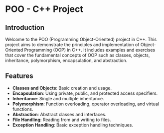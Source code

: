 # POO - C++ Project

## Introduction

Welcome to the POO (Programming Object-Oriented) project in C++. This project aims to demonstrate the principles and implementation of Object-Oriented Programming (OOP) in C++. It includes examples and exercises that cover the fundamental concepts of OOP such as classes, objects, inheritance, polymorphism, encapsulation, and abstraction.

## Features

- **Classes and Objects**: Basic creation and usage.
- **Encapsulation**: Using private, public, and protected access specifiers.
- **Inheritance**: Single and multiple inheritance.
- **Polymorphism**: Function overloading, operator overloading, and virtual functions.
- **Abstraction**: Abstract classes and interfaces.
- **File Handling**: Reading from and writing to files.
- **Exception Handling**: Basic exception handling techniques.


